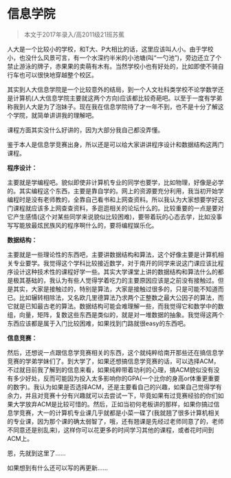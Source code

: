 # 信息学院



> 本文于2017年录入/高2011级21班苏蕉

 

 人大是一个比较小的学校，和T大、P大相比的话，这里应该叫人小。由于学校小，也没什么风景可言，有一个水深约半米的小池塘(叫“一勺池”)，旁边还立了个禁止游泳的牌子，赤果果的卖萌有木有。当然学校小也有好处的，比如即使不骑自行车也可以很快地穿越整个校区。 

其实到人大信息学院是一个比较意外的结局，到一个人文社科类学校不论学数学还是计算机(人大信息学院主要就这两个方向)应该都比较奇葩吧。以至于一度有学弟称我到人大是为了泡妹子。现在我在信息学院待了才一年不到，也不是十分了解这个学院，就简单讲讲我的理解吧。 

课程方面其实没什么好讲的，因为大部分我自己都没弄懂。 

鉴于本人是信息学竞赛出身，所以还是可以给大家讲讲程序设计和数据结构这两门课程。 

**程序设计：**

主要就是学编程吧。貌似即使非计算机专业的同学也要学，比如物理，好像是必学的。其实编程这个东西，主要是靠自学的。网上的资源要充分利用，我当初开始学编程时是没有老师教的，全靠自己看书和上网查资料。所以我认为大家想要学好这门课程就应该多上网查查资料，多逛逛相关的论坛什么的。比较重要的一点是要对它产生感情(这个对某些同学来说貌似比较困难)，要带着玩的心态去学，比如没事写写能放最炫民族风的程序啊什么的，要将编程娱乐化。 

 

**数据结构：**

主要就是一些理论性的东西吧，主要讲数据结构和算法，这个好像主要是计算机相关专业要学。我觉得这个学科比较接近数学，对于南开的同学来说这门课应该比程序设计这种技术性的课程好学一些。其实大学课堂上讲的数据结构和算法什么的都是极其基础的，我认为有些人觉得学着吃力的主要原因应该是之前没有接触过。但是其实，大家是接触过的，特别是算法，大家是接触过很多的，只是可能不知道而已。比如辗转相除法，又名欧几里德算法乃求两个正整数之最大公因子的算法，而它就是已知最古老的算法。数据结构可能会难理解一些，而我觉得它和数学中的数组，向量，矩阵，复数这些东西是类似的，就是对一堆数据的抽象。我觉得这两个东西应该都是属于入门比较困难，如果找到门路就很easy的东西吧。 

 

**信息竞赛：**

然后，还想说一点跟信息学竞赛相关的东西，这个就纯粹给南开那些还在搞信息学竞赛的学弟学妹们了。到大学了，如果还想搞信息学竞赛的话，可以选择ACM，不过就目前我了解到的信息来看，如果纯粹带着功利的心理，搞ACM貌似没有没有多少好处，反而可能因为投入太多影响你的GPA(一个比你的身高or体重更重要的数字)。我认为如果是否选择ACM，还是主要看自己的兴趣，如果自己觉得学有余力，并且对竞赛十分有兴趣就可以去尝试一下，毕竟如果有过竞赛经验的你们如果大学放弃ACM是比较可惜的。然后，正如当初何老板讲的那样，如果你搞过信息学竞赛，大一的计算机专业课几乎就都是小菜一碟了(我就翘了很多计算机相关的专业课，因为那个课的确太弱智了，哦，还有翘课是先经过老师同意了的，老师不同意还是别乱来)，这样你可以花更多的时间学习其他的课程，或者花时间到ACM上。 

恩，先就到这里了…… 

如果想到有什么还可以写的再更新…… 